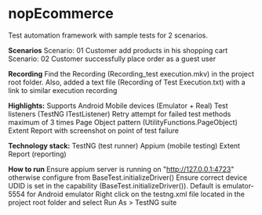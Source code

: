 # nopEcommerce

Test automation framework with sample tests for 2 scenarios.

**Scenarios**
Scenario: 01 Customer add products in his shopping cart
Scenario: 02 Customer successfully place order as a guest user

**Recording**
Find the Recording (Recording_test execution.mkv) in the project root folder.
Also, added a text file (Recording of Test Execution.txt) with a link to similar execution recording

**Highlights:**
Supports Android Mobile devices (Emulator + Real) 
Test listeners (TestNG ITestListener)
Retry attempt for failed test methods maximum of 3 times
Page Object pattern (UtilityFunctions.PageObject)
Extent Report with screenshot on point of test failure

**Technology stack:**
TestNG (test runner)
Appium (mobile testing)
Extent Report (reporting)

**How to run**
Ensure appium server is running on "http://127.0.0.1:4723" otherwise configure from BaseTest.initializeDriver()
Ensure correct device UDID is set in the capability (BaseTest.initializeDriver()). Default is emulator-5554 for Android emulator
Right click on the testng.xml file located in the project root folder and select Run As > TestNG suite 